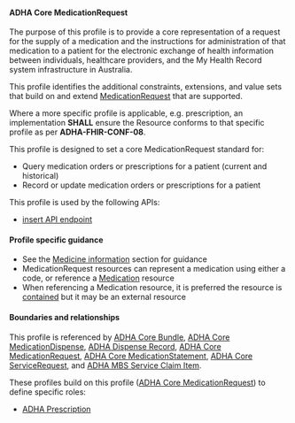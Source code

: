 #### ADHA Core MedicationRequest
The purpose of this profile is to provide a core representation of a request for the supply of a medication and the instructions for administration of that medication to a patient for the electronic exchange of health information between individuals, healthcare providers, and the My Health Record system infrastructure in Australia.

This profile identifies the additional constraints, extensions, and value sets that build on and extend [MedicationRequest](http://hl7.org/fhir/R4/medicationrequest.html) that are supported. 

Where a more specific profile is applicable, e.g. prescription, an implementation **SHALL** ensure the Resource conforms to that specific profile as per **ADHA-FHIR-CONF-08**.

This profile is designed to set a core MedicationRequest standard for:
* Query medication orders or prescriptions for a patient (current and historical)
* Record or update medication orders or prescriptions for a patient

This profile is used by the following APIs:
* [insert API endpoint](StructureDefinition-TBD-1.html)


#### Profile specific guidance
- See the [Medicine information](guidance.html#medicine-information) section for guidance 
- MedicationRequest resources can represent a medication using either a code, or reference a [Medication](http://hl7.org/fhir/R4/medication.html) resource
- When referencing a Medication resource, it is preferred the resource is [contained](http://hl7.org/fhir/R4/references.html#contained) but it may be an external resource


#### Boundaries and relationships
This profile is referenced by 
[ADHA Core Bundle](StructureDefinition-dh-bundle-core-1.html), 
[ADHA Core MedicationDispense](StructureDefinition-dh-medicationdispense-core-1.html), 
[ADHA Dispense Record](StructureDefinition-dh-medicationdispense-disp-1.html), 
[ADHA Core MedicationRequest](StructureDefinition-dh-medicationrequest-core-1.html), 
[ADHA Core MedicationStatement](StructureDefinition-dh-medicationstatement-core-1.html), 
[ADHA Core ServiceRequest](StructureDefinition-dh-servicerequest-core-1.html), and 
[ADHA MBS Service Claim Item](StructureDefinition-dh-servicerequest-mbs-claim-1.html).

These profiles build on this profile ([ADHA Core MedicationRequest](StructureDefinition-dh-medicationrequest-core-1.html)) to define specific roles:
* [ADHA Prescription](StructureDefinition-dh-medicationrequest-pres-1.html)